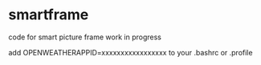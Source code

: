 # smartframe
code for smart picture frame 
work in progress

add OPENWEATHERAPPID=xxxxxxxxxxxxxxxxx to your .bashrc or .profile
